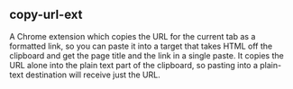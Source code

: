 copy-url-ext
------------

A Chrome extension which copies the URL for the current tab as a formatted link, so
you can paste it into a target that takes HTML off the clipboard and get the page
title and the link in a single paste. It copies the URL alone into the plain text part
of the clipboard, so pasting into a plain-text destination will receive just the URL.

